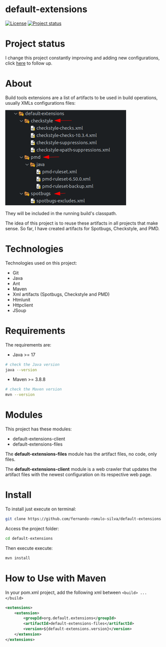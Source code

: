 # default-extensions

[![License](https://img.shields.io/badge/License-Apache%202.0-blue.svg)](https://opensource.org/licenses/Apache-2.0)
[![Project status](https://img.shields.io/badge/Project%20status-Maintenance-orange.svg)](https://img.shields.io/badge/Project%20status-Maintenance-orange.svg)

# Project status

I change this project constantly improving and adding new configurations, click [here](docs/STATUS.md) to follow up.

# About

Build tools extensions are a list of artifacts to be used in build operations, usually XMLs configurations files:

![Model](https://github.com/fernando-romulo-silva/default-extensions/blob/master/docs/Artifacts.png)

They will be included in the running build's classpath.

The idea of this project is to reuse these artifacts in all projects that make sense. 
So far, I have created artifacts for Spotbugs, Checkstyle, and PMD.

# Technologies 

Technologies used on this project:
 
- Git
- Java
- Ant
- Maven
- Xml artifacts (Spotbugs, Checkstyle and PMD)
- Htmlunit
- Httpclient
- JSoup

# Requirements

The requirements are: 

 - Java >= 17

```bash
# check the Java version
java --version
```
 - Maven >= 3.8.8

```bash
# check the Maven version
mvn --version
```

# Modules

This project has these modules:

- default-extensions-client
- default-extensions-files

The **default-extensions-files** module has the artifact files, no code, only files.

The **default-extensions-client** module is a web crawler that updates the artifact files with the newest configuration on its respective web page.

# Install

To install just execute on terminal:
 
```bash
git clone https://github.com/fernando-romulo-silva/default-extensions
```

Access the project folder:

```bash
cd default-extensions
```

Then execute execute:

```bash
mvn install
```

# How to Use with Maven

In your pom.xml project, add the following xml between `<build> ... </build>`

```xml
<extensions>
	<extension>
		<groupId>org.default.extensions</groupId>
		<artifactId>default-extensions-files</artifactId>
		<version>${default-extensions.version}</version>
	</extension>
</extensions>
```
